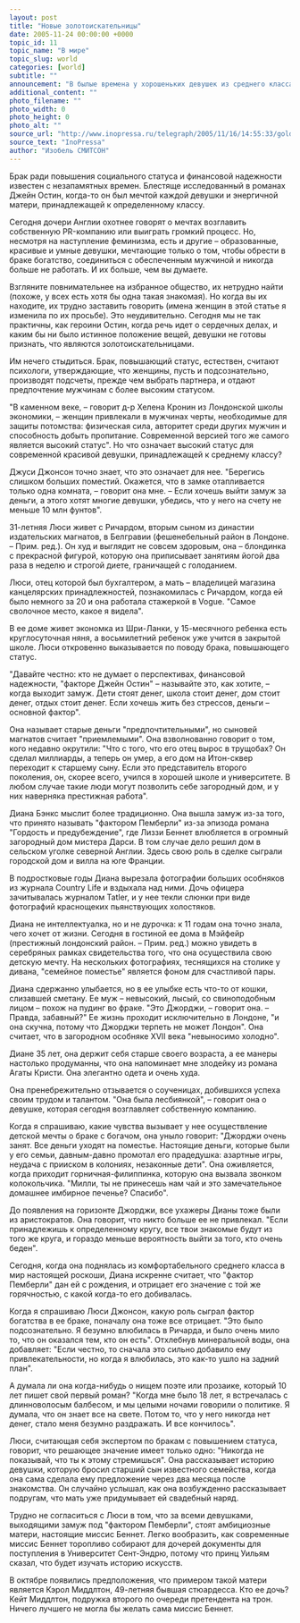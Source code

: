 ```yaml
---
layout: post
title: "Новые золотоискательницы"
date: 2005-11-24 00:00:00 +0000
topic_id: 11
topic_name: "В мире"
topic_slug: world
categories: [world]
subtitle: ""
announcement: "В былые времена у хорошеньких девушек из среднего класса была одна всем известная мечта: подцепить богатого мужа и жить долго и счастливо. Сегодня многие мечтают о том же, но, чтобы выйти замуж за богатого, нужна скрытность."
additional_content: ""
photo_filename: ""
photo_width: 0
photo_height: 0
photo_alt: ""
source_url: "http://www.inopressa.ru/telegraph/2005/11/16/14:55:33/golddiggers"
source_text: "InoPressa"
author: "Изобель СМИТСОН"
---
```

Брак ради повышения социального статуса и финансовой надежности известен с незапамятных времен. Блестяще исследованный в романах Джейн Остин, когда-то он был мечтой каждой девушки и энергичной матери, принадлежащей к определенному классу.

Сегодня дочери Англии охотнее говорят о мечтах возглавить собственную PR-компанию или выиграть громкий процесс. Но, несмотря на наступление феминизма, есть и другие – образованные, красивые и умные девушки, мечтающие только о том, чтобы обрести в браке богатство, соединиться с обеспеченным мужчиной и никогда больше не работать. И их больше, чем вы думаете.

Взгляните повнимательнее на избранное общество, их нетрудно найти (похоже, у всех есть хотя бы одна такая знакомая). Но когда вы их находите, их трудно заставить говорить (имена женщин в этой статье я изменила по их просьбе). Это неудивительно. Сегодня мы не так практичны, как героини Остин, когда речь идет о сердечных делах, и каким бы ни было истинное положение вещей, девушки не готовы признать, что являются золотоискательницами.

Им нечего стыдиться. Брак, повышающий статус, естествен, считают психологи, утверждающие, что женщины, пусть и подсознательно, производят подсчеты, прежде чем выбрать партнера, и отдают предпочтение мужчинам с более высоким статусом.

"В каменном веке, – говорит д-р Хелена Кронин из Лондонской школы экономики, – женщин привлекали в мужчинах черты, необходимые для защиты потомства: физическая сила, авторитет среди других мужчин и способность добыть пропитание. Современной версией того же самого является высокий статус". Но что означает высокий статус для современной красивой девушки, принадлежащей к среднему классу?

Джуси Джонсон точно знает, что это означает для нее. "Берегись слишком больших поместий. Окажется, что в замке отапливается только одна комната, – говорит она мне. – Если хочешь выйти замуж за деньги, а этого хотят многие девушки, убедись, что у него на счету не меньше 10 млн фунтов".

31-летняя Люси живет с Ричардом, вторым сыном из династии издательских магнатов, в Белгравии (фешенебельный район в Лондоне. – Прим. ред.). Он худ и выглядит не совсем здоровым, она – блондинка с прекрасной фигурой, которую она приписывает занятиям йогой два раза в неделю и строгой диете, граничащей с голоданием.

Люси, отец которой был бухгалтером, а мать – владелицей магазина канцелярских принадлежностей, познакомилась с Ричардом, когда ей было немного за 20 и она работала стажеркой в Vogue. "Самое сволочное место, какое я видела".

В ее доме живет экономка из Шри-Ланки, у 15-месячного ребенка есть круглосуточная няня, а восьмилетний ребенок уже учится в закрытой школе. Люси откровенно выказывается по поводу брака, повышающего статус.

"Давайте честно: кто не думает о перспективах, финансовой надежности, "факторе Джейн Остин" – называйте это, как хотите, – когда выходит замуж. Дети стоят денег, школа стоит денег, дом стоит денег, отдых стоит денег. Если хочешь жить без стрессов, деньги – основной фактор".

Она называет старые деньги "предпочтительными", но сыновей магнатов считает "приемлемыми". Она взволнованно говорит о том, кого недавно окрутили: "Что с того, что его отец вырос в трущобах? Он сделал миллиарды, а теперь он умер, а его дом на Итон-сквер переходит к старшему сыну. Если это представитель второго поколения, он, скорее всего, учился в хорошей школе и университете. В любом случае такие люди могут позволить себе загородный дом, и у них наверняка престижная работа".

Диана Бэнкс мыслит более традиционно. Она вышла замуж из-за того, что принято называть "фактором Пемберли" из-за эпизода романа "Гордость и предубеждение", где Лиззи Беннет влюбляется в огромный загородный дом мистера Дарси. В том случае дело решил дом в сельском уголке северной Англии. Здесь свою роль в сделке сыграли городской дом и вилла на юге Франции.

В подростковые годы Диана вырезала фотографии больших особняков из журнала Country Life и вздыхала над ними. Дочь офицера зачитывалась журналом Tatler, и у нее текли слюнки при виде фотографий краснощеких пьянствующих холостяков.

Диана не интеллектуалка, но и не дурочка: к 11 годам она точно знала, чего хочет от жизни. Сегодня в гостиной ее дома в Мэйфейр (престижный лондонский район. – Прим. ред.) можно увидеть в серебряных рамках свидетельства того, что она осуществила свою детскую мечту. На нескольких фотографиях, теснящихся на столике у дивана, "семейное поместье" является фоном для счастливой пары.

Диана сдержанно улыбается, но в ее улыбке есть что-то от кошки, слизавшей сметану. Ее муж – невысокий, лысый, со свиноподобным лицом – похож на пудинг во фраке. "Это Джорджи, – говорит она. – Правда, забавный?" Ее жизнь проходит исключительно в Лондоне, "и она скучна, потому что Джорджи терпеть не может Лондон". Она считает, что в загородном особняке XVII века "невыносимо холодно".

Диане 35 лет, она держит себя старше своего возраста, а ее манеры настолько продуманны, что она напоминает мне злодейку из романа Агаты Кристи. Она элегантно одета и очень худа.

Она пренебрежительно отзывается о соученицах, добившихся успеха своим трудом и талантом. "Она была лесбиянкой", – говорит она о девушке, которая сегодня возглавляет собственную компанию.

Когда я спрашиваю, какие чувства вызывает у нее осуществление детской мечты о браке с богачом, она уныло говорит: "Джорджи очень занят. Все деньги уходят на поместье. Настоящие деньги, которые были у его семьи, давным-давно промотал его прадедушка: азартные игры, неудача с прииском в колониях, незаконные дети". Она оживляется, когда приходит горничная-филиппинка, которую она вызвала звонком колокольчика. "Милли, ты не принесешь нам чай и это замечательное домашнее имбирное печенье? Спасибо".

До появления на горизонте Джорджи, все ухажеры Дианы тоже были из аристократов. Она говорит, что никто больше ее не привлекал. "Если принадлежишь к определенному кругу, все твои знакомые будут из того же круга, и гораздо меньше вероятность выйти за того, кто очень беден".

Сегодня, когда она поднялась из комфортабельного среднего класса в мир настоящей роскоши, Диана искренне считает, что "фактор Пемберли" дан ей с рождения, и отрицает его значение с той же горячностью, с какой когда-то его добивалась.

Когда я спрашиваю Люси Джонсон, какую роль сыграл фактор богатства в ее браке, поначалу она тоже все отрицает. "Это было подсознательно. Я безумно влюбилась в Ричарда, и было очень мило то, что он оказался тем, кто он есть". Отхлебнув минеральной воды, она добавляет: "Если честно, то сначала это сильно добавило ему привлекательности, но когда я влюбилась, это как-то ушло на задний план".

А думала ли она когда-нибудь о нищем поэте или прозаике, который 10 лет пишет свой первый роман? "Когда мне было 18 лет, я встречалась с длинноволосым балбесом, и мы целыми ночами говорили о политике. Я думала, что он знает все на свете. Потом то, что у него никогда нет денег, стало меня безумно раздражать. И все кончилось".

Люси, считающая себя экспертом по бракам с повышением статуса, говорит, что решающее значение имеет только одно: "Никогда не показывай, что ты к этому стремишься". Она рассказывает историю девушки, которую бросил старший сын известного семейства, когда она сама сделала ему предложение через два месяца после знакомства. Он случайно услышал, как она возбужденно рассказывает подругам, что мать уже придумывает ей свадебный наряд.

Трудно не согласиться с Люси в том, что за всеми девушками, выходящими замуж под "фактором Пемберли", стоят амбициозные матери, настоящие миссис Беннет. Легко вообразить, как современные миссис Беннет торопливо собирают для дочерей документы для поступления в Университет Сент-Эндрю, потому что принц Уильям сказал, что будет изучать историю искусств.

В октябре появились предположения, что примером такой матери является Кэрол Миддлтон, 49-летняя бывшая стюардесса. Кто ее дочь? Кейт Миддлтон, подружка второго по очереди претендента на трон. Ничего лучшего не могла бы желать сама миссис Беннет.
